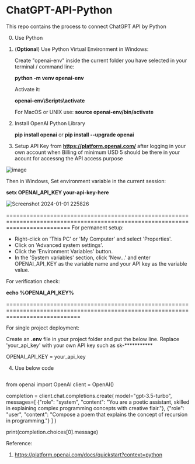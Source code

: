 # ChatGPT-API-Python
This repo contains the process to connect ChatGPT API by Python

0. Use Python

1. (**Optional**) Use Python Virtual Environment in Windows:

   Create "openai-env" inside the current folder you have selected in your terminal / command line:
  
   **python -m venv openai-env**

   Activate it:
   
   **openai-env\Scripts\activate**


    For MacOS or UNIX use: **source openai-env/bin/activate**

2. Install OpenAI Python Library

   **pip install openai**
   or
   **pip install --upgrade openai**

3. Setup API Key from **https://platform.openai.com/** after logging in your own account when Billing of minimum USD 5 should be there in your acount for accessng the API access purpose

![image](https://github.com/ParthaPRay/ChatGPT-API-Python/assets/1689639/2333a653-c325-4f12-8135-7ec753d5cf56)

Then in Windows, Set environment variable in the current session: 

**setx OPENAI_API_KEY your-api-key-here**

![Screenshot 2024-01-01 225826](https://github.com/ParthaPRay/ChatGPT-API-Python/assets/1689639/fd5e1620-3404-4534-b4fe-fd62e1f3c3f1)

===============================================================================================================================
For permanent setup:

* Right-click on 'This PC' or 'My Computer' and select 'Properties'.
* Click on 'Advanced system settings'.
* Click the 'Environment Variables' button.
* In the 'System variables' section, click 'New...' and enter OPENAI_API_KEY as the variable name and your API key as the variable value.

For verification check:

**echo %OPENAI_API_KEY%**

==================================================================================================================================

For single project deployment:

Create an **.env** file in your project folder and put the below line. Replace 'your_api_key' with your own API key such as sk-***********

OPENAI_API_KEY = your_api_key


4. Use below code

   ```python
from openai import OpenAI
client = OpenAI()

completion = client.chat.completions.create(
  model="gpt-3.5-turbo",
  messages=[
    {"role": "system", "content": "You are a poetic assistant, skilled in explaining complex programming concepts with creative flair."},
    {"role": "user", "content": "Compose a poem that explains the concept of recursion in programming."}
  ]
)

print(completion.choices[0].message)


   

Reference:
1. https://platform.openai.com/docs/quickstart?context=python

